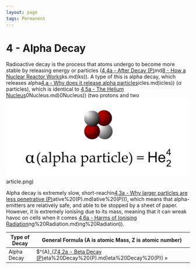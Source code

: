 ```yaml
---
layout: page
tags: Permanent 
---
```

# 4 - Alpha Decay
Radioactive decay is the process that atoms undergo to become more stable by releasing energy or particles ([4,4a - After Decay (P)](4,4a%20-%20After%20Decay%20(P).md)md[8 - How a Nuclear Reactor Works](8%20-%20How%20a%20Nuclear%20Reactor%20Works.md)ks.md)ks)). A type of this is alpha decay, which releases alpha[4,a - Why does it release alpha particles](4,a%20-%20Why%20does%20it%20release%20alpha%20particles.md)icles.md)icles)) ($\alpha$ particles), which is identical to [4,5a - The Helium Nucleus](4,5a%20-%20The%20Helium%20Nucleus.md)0Nucleus.md)0Nucleus)) (two protons and two ![../../../assets/Alpha-Particle.png](../../../assets/Alpha-Particle.png)article.png)

Alpha decay is extremely slow, short-reachin[4,3a - Why larger particles are less penetrative (P)](4,3a%20-%20Why%20larger%20particles%20are%20less%20penetrative%20(P).md)ative%20(P).md)ative%20(P))), which means that alpha-emitters are relatively safe, and able to be stopped by a sheet of paper. However, it is extremely ionising due to its mass, meaning that it can wreak havoc on cells when it comes [4,6a - Harms of Ionising Radiation](4,6a%20-%20Harms%20of%20Ionising%20Radiation.md)ng%20Radiation.md)ng%20Radiation)).

Type of Decay | General Formula (A is atomic Mass, Z is atomic number)
--- | ---
Alpha Decay | $^{A}_{Z[4,2a - Beta Decay (P)](4,2a%20-%20Beta%20Decay%20(P).md)eta%20Decay%20(P).md)eta%20Decay%20(P)) »